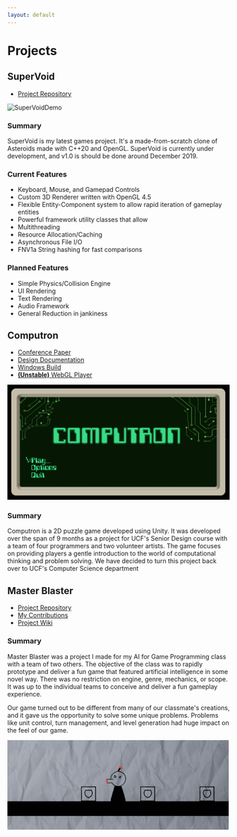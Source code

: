 ```yaml
---
layout: default
---
```


# Projects

## SuperVoid
*   [Project Repository](https://github.com/MrLever/SuperVoid)

![SuperVoidDemo](./assets/SuperVoidDemo.gif)

### Summary
SuperVoid is my latest games project. It's a made-from-scratch clone of Asteroids made with C++20 and OpenGL. SuperVoid is currently under development, and v1.0 is should be done around December 2019.

### Current Features
-   Keyboard, Mouse, and Gamepad Controls
-   Custom 3D Renderer written with OpenGL 4.5
-   Flexible Entity-Component system to allow rapid iteration of gameplay entities
-   Powerful framework utility classes that allow
  - Multithreading
  - Resource Allocation/Caching
  - Asynchronous File I/O
  - FNV1a String hashing for fast comparisons

### Planned Features
- Simple Physics/Collision Engine
- UI Rendering
- Text Rendering
- Audio Framework
- General Reduction in jankiness

## Computron
*   [Conference Paper](./assets/Computron/Computron_conference_paper.pdf)
*   [Design Documentation](./assets/Computron/ComputronDesignDocument.pdf)
*   [Windows Build](https://drive.google.com/open?id=1Zd70CsJta8AJ_XGvRc81Er-DYy5SdbWq)
*   [**(Unstable)** WebGL Player](https://cop4934-fall19-group32.github.io/)

![ComputronTitle](./assets/Computron/TitleScreen.png)

### Summary
Computron is a 2D puzzle game developed using Unity. It was developed over the span of 9 months as a project for UCF's Senior Design course with a team of four programmers and two volunteer artists. The game focuses on providing players a gentle introduction to the world of computational thinking and problem solving. We have decided to turn this project back over to UCF's Computer Science department 


## Master Blaster 
*   [Project Repository](https://github.com/Team-11-Games/MasterBlaster)
*   [My Contributions](./assets/NicolasLaCognataMasterBlasterContributions.pdf)
*   [Project Wiki](https://github.com/Team-11-Games/MasterBlaster/wiki)

### Summary
Master Blaster was a project I made for my AI for Game Programming class with a team of two others. The objective of the class was to rapidly prototype and deliver a fun game that featured artificial intelligence in some novel way. There was no restriction on engine, genre, mechanics, or scope. It was up to the individual teams to conceive and deliver a fun gameplay experience. 

Our game turned out to be different from many of our classmate's creations, and it gave us the opportunity to solve some unique problems. Problems like unit control, turn management, and level generation had huge impact on the feel of our game. 

![MasterBlaster](./assets/MrBoom.gif)